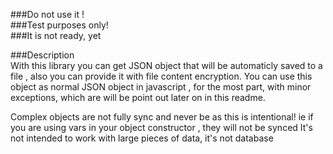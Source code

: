 ###Do not use it !   
###Test purposes only!  
###It is not ready, yet  
  
###Description  
 With this library you can get JSON object that will be automaticly saved to a file , also you can provide it with file content encryption. You can use this object as normal JSON object in javascript , for the most part, with minor exceptions, which are will be point out later on in this readme.
  
  
Complex objects are not fully sync and never be as this is intentional! 
ie if you are using vars in your object constructor , they will not be synced
It's not intended to work with large pieces of data, it's not database 
